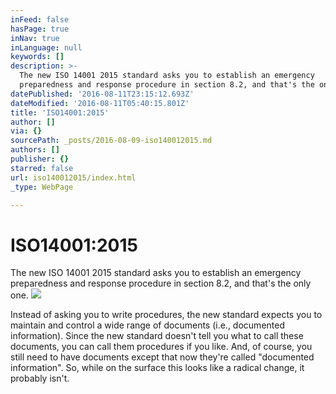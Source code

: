 ```yaml
---
inFeed: false
hasPage: true
inNav: true
inLanguage: null
keywords: []
description: >-
  The new ISO 14001 2015 standard asks you to establish an emergency
  preparedness and response procedure in section 8.2, and that's the only one.
datePublished: '2016-08-11T23:15:12.693Z'
dateModified: '2016-08-11T05:40:15.801Z'
title: 'ISO14001:2015'
author: []
via: {}
sourcePath: _posts/2016-08-09-iso140012015.md
authors: []
publisher: {}
starred: false
url: iso140012015/index.html
_type: WebPage

---
```

# ISO14001:2015

The new ISO 14001 2015 standard asks you to establish an emergency preparedness and response procedure in section 8.2, and that's the only one.
![](https://the-grid-user-content.s3-us-west-2.amazonaws.com/3f46bb2c-cffc-4076-a426-673e2764168f.jpg)

Instead of asking you to write procedures, the new standard expects you to maintain and control a wide range of documents (i.e., documented information). Since the new standard doesn't tell you what to call these documents, you can call them procedures if you like. And, of course, you still need to have documents except that now they're called "documented information". So, while on the surface this looks like a radical change, it probably isn't.